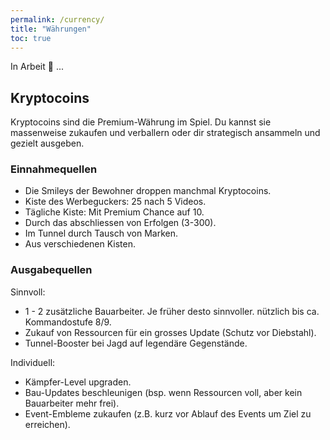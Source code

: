 ```yaml
---
permalink: /currency/
title: "Währungen"
toc: true
---
```


In Arbeit :construction: ...

## Kryptocoins

Kryptocoins sind die Premium-Währung im Spiel. Du kannst sie massenweise zukaufen und verballern oder dir strategisch ansammeln und gezielt ausgeben.

### Einnahmequellen

* Die Smileys der Bewohner droppen manchmal Kryptocoins.
* Kiste des Werbeguckers: 25 nach 5 Videos.
* Tägliche Kiste: Mit Premium Chance auf 10.
* Durch das abschliessen von Erfolgen (3-300).
* Im Tunnel durch Tausch von Marken.
* Aus verschiedenen Kisten.

### Ausgabequellen

Sinnvoll:

* 1 - 2 zusätzliche Bauarbeiter. Je früher desto sinnvoller. nützlich bis ca. Kommandostufe 8/9.
* Zukauf von Ressourcen für ein grosses Update (Schutz vor Diebstahl).
* Tunnel-Booster bei Jagd auf legendäre Gegenstände.

Individuell:

* Kämpfer-Level upgraden.
* Bau-Updates beschleunigen (bsp. wenn Ressourcen voll, aber kein Bauarbeiter mehr frei).
* Event-Embleme zukaufen (z.B. kurz vor Ablauf des Events um Ziel zu erreichen).
